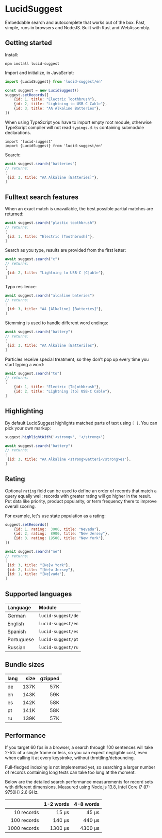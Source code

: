 # LucidSuggest

Embeddable search and autocomplete that works out of the box. Fast, simple, runs in browsers and NodeJS. Built with Rust and WebAssembly.

## Getting started

Install:
```shell
npm install lucid-suggest
```

Import and initialize, in JavaScript:
```javascript
import {LucidSuggest} from 'lucid-suggest/en'

const suggest = new LucidSuggest()
suggest.setRecords([
    {id: 1, title: "Electric Toothbrush"},
    {id: 2, title: "Lightning to USB-C Cable"},
    {id: 3, title: "AA Alkaline Batteries"},
])
```

When using TypeScript you have to import empty root module, otherwise TypeScript compiler will not read `typings.d.ts` containing submodule declarations.
```
import 'lucid-suggest'
import {LucidSuggest} from 'lucid-suggest/en'
```

Search:
```javascript
await suggest.search("batteries")
// returns:
[
 {id: 3, title: "AA Alkaline [Batteries]"},
]
```

## Fulltext search features

When an exact match is unavailable, the best possible partial matches are returned:
```javascript
await suggest.search("plastic toothbrush")
// returns:
[
 {id: 1, title: "Electric [Toothbrush]"},
]
```

Search as you type, results are provided from the first letter:
```javascript
await suggest.search("c")
// returns:
[
 {id: 2, title: "Lightning to USB-C [C]able"},
]
```

Typo resilience:
```javascript
await suggest.search("alcaline bateries")
// returns:
[
 {id: 3, title: "AA [Alkaline] [Batteries]"},
]
```

Stemming is used to handle different word endings:
```javascript
await suggest.search("battery")
// returns:
[
 {id: 3, title: "AA Alkaline [Batteri]es"},
]
```

Particles receive special treatment, so they don't pop up every time you start typing a word:
```javascript
await suggest.search("to")
// returns:
[
    {id: 1, title: "Electric [To]othbrush"},
    {id: 2, title: "Lightning [to] USB-C Cable"},
]
```


## Highlighting

By default LucidSuggest highlights matched parts of text using `[ ]`. You can pick your own markup:
```javascript
suggest.highlightWith('<strong>', '</strong>')
```

```javascript
await suggest.search("battery")
// returns:
[
 {id: 3, title: "AA Alkaline <strong>Batteri</strong>es"},
]
```

## Rating

Optional `rating` field can be used to define an order of records that match a query equally well: records with greater rating will go higher in the result. Put data like priority, product popularity, or term frequency there to improve overall scoring.

For example, let's use state population as a rating:
```javascript
suggest.setRecords([
    {id: 1, rating:  3000, title: "Nevada"},
    {id: 2, rating:  8900, title: "New Jersey"},
    {id: 3, rating: 19500, title: "New York"},
])
```

```javascript
await suggest.search("ne")
// returns:
[
 {id: 3, title: "[Ne]w York"},
 {id: 2, title: "[Ne]w Jersey"},
 {id: 1, title: "[Ne]vada"},
]
```


## Supported languages

| Language   | Module             |
| :--------- | :----------------- |
| German     | `lucid-suggest/de` |
| English    | `lucid-suggest/en` |
| Spanish    | `lucid-suggest/es` |
| Portuguese | `lucid-suggest/pt` |
| Russian    | `lucid-suggest/ru` |


## Bundle sizes

| lang | size | gzipped |
| :--- | ---: | ------: |
| de   | 137K |     57K |
| en   | 143K |     59K |
| es   | 142K |     58K |
| pt   | 141K |     58K |
| ru   | 139K |     57K |


## Performance

If you target 60 fps in a browser, a search through 100 sentences will take 2-5% of a single frame or less, so you can expect negligible cost, even when calling it at every keystroke, without throttling/debouncing.

Full-fledged indexing is not implemented yet, so searching a larger number of records containing long texts can take too long at the moment.

Below are the detailed search performance measurements for record sets with different dimensions. Measured using Node.js 13.8, Intel Core i7 (I7-9750H) 2.6 GHz.

|              | 1-2 words | 4-8 words |
| -----------: | --------: | --------: |
|   10 records |     15 μs |     45 μs |
|  100 records |    140 μs |    440 μs |
| 1000 records |   1300 μs |   4300 μs |
